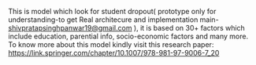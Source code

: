 This is model which look for student dropout( prototype only for understanding-to get  Real architecure and implementation main- shivpratapsinghpanwar19@gmail.com ), it is based on 30+ factors which include education, parential info, socio-economic factors and many more. 
To know more about this  model kindly visit this research paper: https://link.springer.com/chapter/10.1007/978-981-97-9006-7_20
